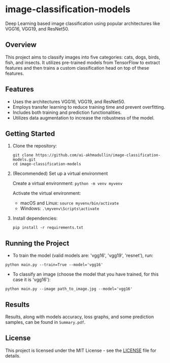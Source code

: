 # image-classification-models

Deep Learning based image classification using popular architectures like VGG16, VGG19, and ResNet50.

## Overview
This project aims to classify images into five categories: cats, dogs, birds, fish, and insects. It utilizes pre-trained models from TensorFlow to extract features and then trains a custom classification head on top of these features.

## Features
- Uses the architectures VGG16, VGG19, and ResNet50.
- Employs transfer learning to reduce training time and prevent overfitting.
- Includes both training and prediction functionalities.
- Utilizes data augmentation to increase the robustness of the model.

## Getting Started
1. Clone the repository:
   ```
   git clone https://github.com/ai-akhmadullin/image-classification-models.git
   cd image-classification-models
   ```
2. (Recommended) Set up a virtual environment

   Create a virtual environment:
   ```python -m venv myvenv```
   
   Activate the virtual environment:
   - macOS and Linux:
     ```source myvenv/bin/activate```
   - Windows:
     ```.\myvenv\Scripts\activate```
5. Install dependencies:
   ```
   pip install -r requirements.txt
   ```

## Running the Project

- To train the model (valid models are: 'vgg16', 'vgg19', 'resnet'), run:
```
python main.py --train=True --model='vgg16'
```

- To classify an image (choose the model that you have trained, for this case it is 'vgg16'):
```
python main.py --image path_to_image.jpg --model='vgg16'
```

## Results

Results, along with models accuracy, loss graphs, and some prediction samples, can be found in `Summary.pdf`.

## License

This project is licensed under the MIT License - see the [LICENSE](LICENSE) file for details.
